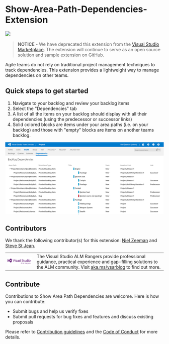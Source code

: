 # Show-Area-Path-Dependencies-Extension

![](https://almrangers.visualstudio.com/DefaultCollection/_apis/public/build/definitions/7f3cfb9a-d1cb-4e66-9d36-1af87b906fe9/106/badge)

> **NOTICE** - We have deprecated this extension from the [Visual Studio Marketplace](https://marketplace.visualstudio.com). The extension will continue to serve as an open source solution and sample extension on GitHub.

Agile teams do not rely on traditional project management techniques to track dependencies. 
This extension provides a lightweight way to manage dependencies on other teams.

## Quick steps to get started
1. Navigate to your backlog and review your backlog items
2. Select the "Dependencies" tab
3. A list of all the items on your backlog should display with all their dependencies (using the predecessor or successor links) 
4. Solid colored blocks are items under your area paths (i.e. on your backlog) and those with "empty" blocks are items on another teams backlog.

![Dependencies](media/screen3.png)

## Contributors

We thank the following contributor(s) for this extension: [Niel Zeeman](https://blogs.msdn.microsoft.com/willy-peter_schaub/2013/11/01/introducing-the-visual-studio-alm-rangers-niel-zeeman/) and [Steve St Jean](https://blogs.msdn.microsoft.com/willy-peter_schaub/2014/08/11/introducing-the-visual-studio-alm-rangers-steve-st-jean/).

<table>
  <tr>
    <td>
      <img src="https://github.com/ALM-Rangers/Show-Area-Path-Dependencies/blob/master/media/VSALMLogo.png"></img>
    </td>
    <td>
      The Visual Studio ALM Rangers provide professional guidance, practical experience and gap-filling solutions to the ALM community. Visit <a href="http://aka.ms/vsarblog">aka.ms/vsarblog</a> to find out more.
    </td>
  </tr>
</table>

## Contribute
Contributions to Show Area Path Dependencies are welcome. Here is how you can contribute:  

- Submit bugs and help us verify fixes  
- Submit pull requests for bug fixes and features and discuss existing proposals   

Please refer to [Contribution guidelines](.github/CONTRIBUTING.md) and the [Code of Conduct](.github/COC.md) for more details.
